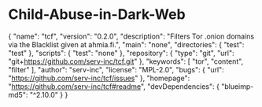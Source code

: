 # Child-Abuse-in-Dark-Web
{
  "name": "tcf",
  "version": "0.2.0",
  "description": "Filters Tor .onion domains via the Blacklist given at ahmia.fi.",
  "main": "none",
  "directories": {
    "test": "test"
  },
  "scripts": {
    "test": "none"
  },
  "repository": {
    "type": "git",
    "url": "git+https://github.com/serv-inc/tcf.git"
  },
  "keywords": [
    "tor",
    "content",
    "filter"
  ],
  "author": "serv-inc",
  "license": "MPL-2.0",
  "bugs": {
    "url": "https://github.com/serv-inc/tcf/issues"
  },
  "homepage": "https://github.com/serv-inc/tcf#readme",
  "devDependencies": {
    "blueimp-md5": "^2.10.0"
  }
}
